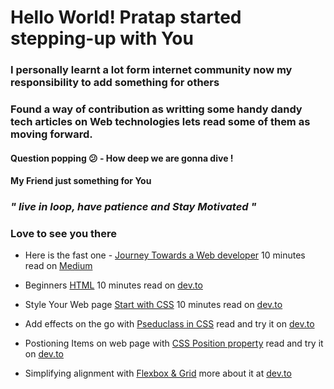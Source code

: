 # Hello World! Pratap started stepping-up with You

### I personally learnt a lot form internet community now my responsibility to add something for others 
### Found a way of contribution as writting some handy dandy tech articles on Web technologies lets read some of them as moving forward.

#### Question popping :confused: - How deep we are gonna dive !

#### My Friend just something for You 
### **_" live in loop, have patience and Stay Motivated "_**

### Love to see you there

- Here is the fast one - [Journey Towards a Web developer](https://medium.com/@pratapchandrarout79/journey-towards-a-web-developer-c16297537070) 10 minutes read on [Medium](https://medium.com/@pratapchandrarout79/journey-towards-a-web-developer-c16297537070)

- Beginners [HTML]() 10 minutes read on [dev.to]()

- Style Your Web page [Start with CSS]() 10 minutes read on [dev.to]()

- Add effects on the go with [Pseduclass in CSS]() read and try it on [dev.to]()

- Postioning Items on web page with [CSS Position property]() read and try it on [dev.to]()

- Simplifying alignment with [Flexbox & Grid]() more about it at [dev.to]()
